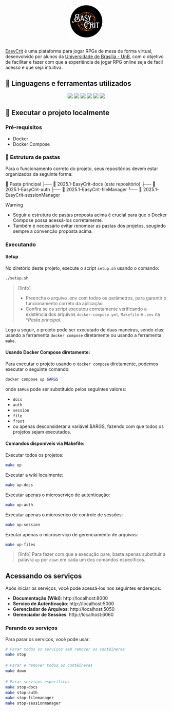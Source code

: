 <div align="center"><img style="width: 100px" id="logo EasyCrit" src="docs/assets/logo-easycrit-rounded.png"/></div><br/>

[EasyCrit](link_do_projeto_aqui) é uma plataforma para jogar RPGs de mesa de forma virtual, desenvolvido por alunos da [Universidade de Brasília - UnB](https://www.unb.br/), com o objetivo de facilitar e fazer com que a experiência de jogar RPG online seja de facil acesso e que seja intuitiva.

## 🧰 Linguagens e ferramentas utilizados
<div align="center">
<img src="https://img.shields.io/badge/docker-257bd6?style=for-the-badge&logo=docker&logoColor=white"/>
<img src="https://img.shields.io/badge/postgresql-blue?style=for-the-badge&logo=postgresql&logoColor=%23FFFFFF"/>
<img src="https://img.shields.io/badge/next.js-000000?style=for-the-badge&logo=nextdotjs&logoColor=white"/>
<img src="https://img.shields.io/badge/python-yellow?style=for-the-badge&logo=python&logoColor=%23FFFFFF"/>
<img src="https://img.shields.io/badge/fast%20api-yellow?style=for-the-badge&logo=fastapi&logoColor=%23FFFFFF"/>
<img src="https://img.shields.io/badge/mkdocs--material-gray?style=for-the-badge&logo=materialformkdocs&logoColor=white&color=blue"/>
</div>

## 📍 Executar o projeto localmente
### Pré-requisitos
- Docker
- Docker Compose

### 📁 Estrutura de pastas
Para o funcionamento correto do projeto, seus repositórios devem estar organizados da seguinte forma:

📁 Pasta principal
├── 📁 2025.1-EasyCrit-docs (este repositório)
├── 📁 2025.1-EasyCrit-auth
├── 📁 2025.1-EasyCrit-fileManager
└── 📁 2025.1-EasyCrit-sessionManager

>[!warning]
> - Seguir a estrutura de pastas proposta acima é crucial para que o Docker Compose possa acessá-los corretamente.
> - Também é necessário evitar renomear as pastas dos projetos, seugindo sempre a convenção proposta acima.

### Executando

#### Setup
No diretório deste projeto, execute o script `setup.sh` usando o comando:
```bash
./setup.sh
```

>[!info]
> - Preencha o arquivo .env com todos os parâmetros, para garantir o funcionamento correto da aplicação.
> - Confira se os script executou corretamente verificando a existência dos arquivos `docker-compose.yml`, `Makefile` e `.env` na **Pasta principal*.

Logo a seguir, o projeto pode ser executado de duas maneiras, sendo elas: usando a ferramenta `docker compose` diretamente ou usando a ferramenta `make`.

#### Usando Docker Compose diretamente:
Para executar o projeto usando o `docker compose` diretamente, podemos executar o seguinte comando:

```bash
docker compose up $ARGS
```

onde `$ARGS` pode ser substituído pelos seguintes valores:

- `docs`
- `auth`
- `session`
- `file`
- `front`
- ou apenas desconsiderar a variável $ARGS, fazendo com que todos os projetos sejam executados.

#### Comandos disponíveis via Makefile:
Executar todos os projetos:
```bash
make up
```

Executar a wiki localmente:
```bash
make up-docs
```

Executar apenas o microserviço de autenticação:
```bash
make up-auth
```

Executar apenas o microseriço de controle de sessões:
```bash
make up-session
```

Exeutar apenas o microserviço de gerenciamento de arquivos:
```bash
make up-files
```

>[!info]
> Para fazer com que a execução pare, basta apenas substituir a palavra `up` por `down` em cada um dos comandos específicos.

## Acessando os serviços
Após iniciar os serviços, você pode acessá-los nos seguintes endereços:

- **Documentação (Wiki)**: http://localhost:8000
- **Serviço de Autenticação**: http://localhost:5000
- **Gerenciador de Arquivos**: http://localhost:5050
- **Gerenciador de Sessões**: http://localhost:6060

### Parando os serviços
Para parar os serviços, você pode usar:

```bash
# Parar todos os serviços sem remover os contêineres
make stop

# Parar e remover todos os contêineres
make down

# Parar serviços específicos
make stop-docs
make stop-auth
make stop-filemanager
make stop-sessionmanager
```

